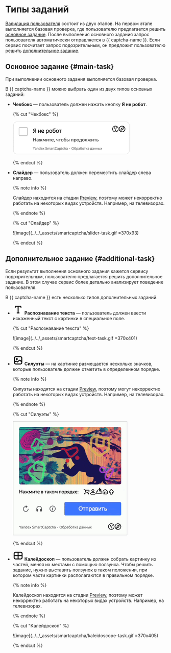 # Типы заданий

[Валидация пользователя](./validation.md) состоит из двух этапов. На первом этапе выполняется базовая проверка, где пользователю предлагается решить [основное задание](#main-task). После выполнения основного задания запрос пользователя автоматически отправляется в {{ captcha-name }}. Если сервис посчитает запрос подозрительным, он предложит пользователю решить [дополнительное задание](#additional-task).

## Основное задание {#main-task}

При выполнении основного задания выполняется базовая проверка.

В {{ captcha-name }} можно выбрать один из двух типов основных заданий:

* **Чекбокс** — пользователь должен нажать кнопку **Я не робот**.
  
  {% cut "Чекбокс" %}

  ![image](../../_assets/smartcaptcha/checkbox-task.gif)

  {% endcut %}

* **Слайдер** — пользователь должен переместить слайдер слева направо.
  
  {% note info %}

  Слайдер находится на стадии [Preview](../../overview/concepts/launch-stages.md), поэтому может некорректно работать на некоторых видах устройств. Например, на телевизорах.

  {% endnote %}
  
  {% cut "Слайдер" %}

  ![image](../../_assets/smartcaptcha/slider-task.gif =370x93)

  {% endcut %}

## Дополнительное задание {#additional-task}

Если результат выполнения основного задания кажется сервису подозрительным, пользователю предлагается решить дополнительное задание. В этом случае сервис более детально анализирует поведение пользователя.

В {{ captcha-name }} есть несколько типов дополнительных заданий:

* ![image](../../_assets/smartcaptcha/text.svg) **Распознавание текста** — пользователь должен ввести искаженный текст с картинки в специальное поле.
  
  {% cut "Распознавание текста" %}

  ![image](../../_assets/smartcaptcha/text-task.gif =370x401)

  {% endcut %}

* ![image](../../_assets/smartcaptcha/silhouette.svg) **Силуэты** — на картинке размещается несколько значков, которые пользователь должен отметить в определенном порядке.
  
  {% note info %}

  Силуэты находятся на стадии [Preview](../../overview/concepts/launch-stages.md), поэтому могут некорректно работать на некоторых видах устройств. Например, на телевизорах.

  {% endnote %}
  
  {% cut "Силуэты" %}

  ![image](../../_assets/smartcaptcha/silhouette-task.gif)

  {% endcut %}

* ![image](../../_assets/smartcaptcha/kaleidoscope.svg) **Калейдоскоп** — пользователь должен собрать картинку из частей, меняя их местами с помощью ползунка. Чтобы решить задание, нужно выставить ползунок в таком положении, при котором части картинки располагаются в правильном порядке.
  
  {% note info %}

  Калейдоскоп находится на стадии [Preview](../../overview/concepts/launch-stages.md), поэтому может некорректно работать на некоторых видах устройств. Например, на телевизорах.

  {% endnote %}
  
  {% cut "Калейдоскоп" %}

  ![image](../../_assets/smartcaptcha/kaleidoscope-task.gif =370x405)

  {% endcut %}
